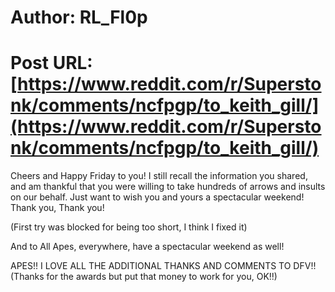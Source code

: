 # Author: RL_Fl0p
# Post URL: [https://www.reddit.com/r/Superstonk/comments/ncfpgp/to_keith_gill/](https://www.reddit.com/r/Superstonk/comments/ncfpgp/to_keith_gill/)


Cheers and Happy Friday to you! I still recall the information you shared, and am thankful that you were willing to take hundreds of arrows and insults on our behalf. Just want to wish you and yours a spectacular weekend! Thank you, Thank you!

(First try was blocked for being too short, I think I fixed it)

And to All Apes, everywhere, have a spectacular weekend as well!

APES!! I LOVE ALL THE ADDITIONAL THANKS AND COMMENTS TO DFV!! (Thanks for the awards but put that money to work for you, OK!!)